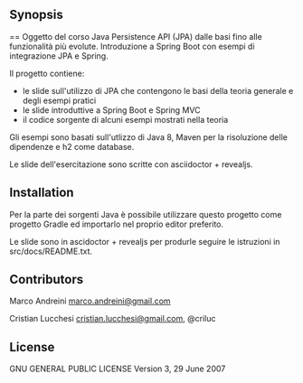 ## Synopsis

== Oggetto del corso
Java Persistence API (JPA) dalle basi fino alle funzionalità più evolute.
Introduzione a Spring Boot con esempi di integrazione JPA e Spring.

Il progetto contiene:
 - le slide sull'utilizzo di JPA che contengono le basi della teoria generale
   e degli esempi pratici
 - le slide introduttive a Spring Boot e Spring MVC
 - il codice sorgente di alcuni esempi mostrati nella teoria

Gli esempi sono basati sull'utlizzo di Java 8, Maven per la
risoluzione delle dipendenze e h2 come database.

Le slide dell'esercitazione sono scritte con asciidoctor + revealjs.


## Installation

Per la parte dei sorgenti Java è possibile utilizzare questo progetto
come progetto Gradle ed importarlo nel proprio editor preferito.

Le slide sono in ascidoctor + revealjs per
produrle seguire le istruzioni in src/docs/README.txt.

## Contributors

Marco Andreini <marco.andreini@gmail.com>

Cristian Lucchesi <cristian.lucchesi@gmail.com>, @criluc

## License

GNU GENERAL PUBLIC LICENSE
Version 3, 29 June 2007
